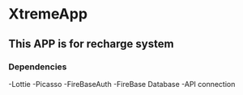 # XtremeApp

## This APP is for recharge system

### Dependencies
-Lottie
-Picasso
-FireBaseAuth
-FireBase Database
-API connection
